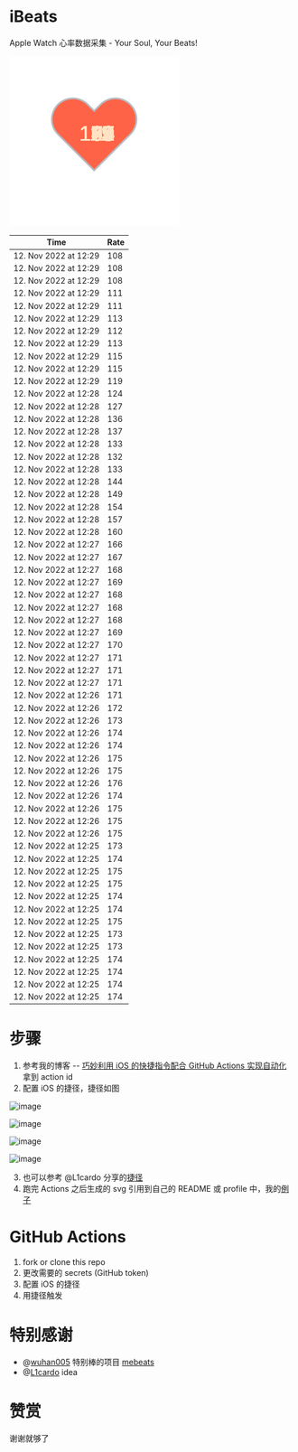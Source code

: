 # iBeats
Apple Watch 心率数据采集 - Your Soul, Your Beats!

![](./files/heart.svg)

<!--START_SECTION:my_heart_rate-->
| Time | Rate | 
 | ---- | ---- | 
| 12. Nov 2022 at 12:29 | 108 |
| 12. Nov 2022 at 12:29 | 108 |
| 12. Nov 2022 at 12:29 | 108 |
| 12. Nov 2022 at 12:29 | 111 |
| 12. Nov 2022 at 12:29 | 111 |
| 12. Nov 2022 at 12:29 | 113 |
| 12. Nov 2022 at 12:29 | 112 |
| 12. Nov 2022 at 12:29 | 113 |
| 12. Nov 2022 at 12:29 | 115 |
| 12. Nov 2022 at 12:29 | 115 |
| 12. Nov 2022 at 12:29 | 119 |
| 12. Nov 2022 at 12:28 | 124 |
| 12. Nov 2022 at 12:28 | 127 |
| 12. Nov 2022 at 12:28 | 136 |
| 12. Nov 2022 at 12:28 | 137 |
| 12. Nov 2022 at 12:28 | 133 |
| 12. Nov 2022 at 12:28 | 132 |
| 12. Nov 2022 at 12:28 | 133 |
| 12. Nov 2022 at 12:28 | 144 |
| 12. Nov 2022 at 12:28 | 149 |
| 12. Nov 2022 at 12:28 | 154 |
| 12. Nov 2022 at 12:28 | 157 |
| 12. Nov 2022 at 12:28 | 160 |
| 12. Nov 2022 at 12:27 | 166 |
| 12. Nov 2022 at 12:27 | 167 |
| 12. Nov 2022 at 12:27 | 168 |
| 12. Nov 2022 at 12:27 | 169 |
| 12. Nov 2022 at 12:27 | 168 |
| 12. Nov 2022 at 12:27 | 168 |
| 12. Nov 2022 at 12:27 | 168 |
| 12. Nov 2022 at 12:27 | 169 |
| 12. Nov 2022 at 12:27 | 170 |
| 12. Nov 2022 at 12:27 | 171 |
| 12. Nov 2022 at 12:27 | 171 |
| 12. Nov 2022 at 12:27 | 171 |
| 12. Nov 2022 at 12:26 | 171 |
| 12. Nov 2022 at 12:26 | 172 |
| 12. Nov 2022 at 12:26 | 173 |
| 12. Nov 2022 at 12:26 | 174 |
| 12. Nov 2022 at 12:26 | 174 |
| 12. Nov 2022 at 12:26 | 175 |
| 12. Nov 2022 at 12:26 | 175 |
| 12. Nov 2022 at 12:26 | 176 |
| 12. Nov 2022 at 12:26 | 174 |
| 12. Nov 2022 at 12:26 | 175 |
| 12. Nov 2022 at 12:26 | 175 |
| 12. Nov 2022 at 12:26 | 175 |
| 12. Nov 2022 at 12:25 | 173 |
| 12. Nov 2022 at 12:25 | 174 |
| 12. Nov 2022 at 12:25 | 175 |
| 12. Nov 2022 at 12:25 | 175 |
| 12. Nov 2022 at 12:25 | 174 |
| 12. Nov 2022 at 12:25 | 174 |
| 12. Nov 2022 at 12:25 | 175 |
| 12. Nov 2022 at 12:25 | 173 |
| 12. Nov 2022 at 12:25 | 173 |
| 12. Nov 2022 at 12:25 | 174 |
| 12. Nov 2022 at 12:25 | 174 |
| 12. Nov 2022 at 12:25 | 174 |
| 12. Nov 2022 at 12:25 | 174 |

<!--END_SECTION:my_heart_rate-->

# 步骤
1. 参考我的博客 -- [巧妙利用 iOS 的快捷指令配合 GitHub Actions 实现自动化](https://github.com/yihong0618/gitblog/issues/198) 拿到 action id
2. 配置 iOS 的捷径，捷径如图

![image](https://user-images.githubusercontent.com/15976103/122154218-0db0b480-ce97-11eb-93bb-5aec07c558dc.png)

![image](https://user-images.githubusercontent.com/15976103/122154236-186b4980-ce97-11eb-8e4b-70551a0391ae.png)

![image](https://user-images.githubusercontent.com/15976103/122154268-2d47dd00-ce97-11eb-902e-3acf292265a9.png)

![image](https://user-images.githubusercontent.com/15976103/122174055-fa144680-ceb4-11eb-9be2-3eb83cd516f7.png)

3. 也可以参考 @L1cardo 分享的[捷径](https://www.icloud.com/shortcuts/6ab6047b459c41ad822ad6b94b1c03d4)
4. 跑完 Actions 之后生成的 svg 引用到自己的 README 或 profile 中，我的[例子](https://github.com/yihong0618) 

# GitHub Actions

1. fork or clone this repo
2. 更改需要的 secrets (GitHub token)
3. 配置 iOS 的捷径
4. 用捷径触发

# 特别感谢
- @[wuhan005](https://github.com/wuhan005) 特别棒的项目 [mebeats](https://github.com/wuhan005/mebeats)
- @[L1cardo](https://github.com/L1cardo) idea

# 赞赏
谢谢就够了
